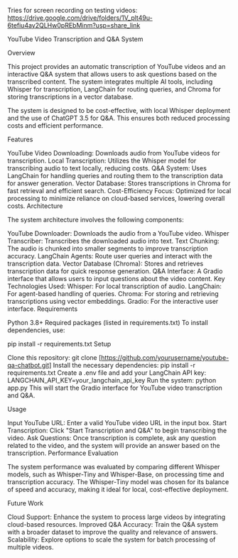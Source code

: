 Tries for screen recording on testing videos: https://drive.google.com/drive/folders/1V_plt49u-6tefiu4ay2QLHw0pREbMinm?usp=share_link

YouTube Video Transcription and Q&A System

Overview

This project provides an automatic transcription of YouTube videos and an interactive Q&A system that allows users to ask questions based on the transcribed content. The system integrates multiple AI tools, including Whisper for transcription, LangChain for routing queries, and Chroma for storing transcriptions in a vector database.

The system is designed to be cost-effective, with local Whisper deployment and the use of ChatGPT 3.5 for Q&A. This ensures both reduced processing costs and efficient performance.

Features

YouTube Video Downloading: Downloads audio from YouTube videos for transcription.
Local Transcription: Utilizes the Whisper model for transcribing audio to text locally, reducing costs.
Q&A System: Uses LangChain for handling queries and routing them to the transcription data for answer generation.
Vector Database: Stores transcriptions in Chroma for fast retrieval and efficient search.
Cost-Efficiency Focus: Optimized for local processing to minimize reliance on cloud-based services, lowering overall costs.
Architecture

The system architecture involves the following components:

YouTube Downloader: Downloads the audio from a YouTube video.
Whisper Transcriber: Transcribes the downloaded audio into text.
Text Chunking: The audio is chunked into smaller segments to improve transcription accuracy.
LangChain Agents: Route user queries and interact with the transcription data.
Vector Database (Chroma): Stores and retrieves transcription data for quick response generation.
Q&A Interface: A Gradio interface that allows users to input questions about the video content.
Key Technologies Used:
Whisper: For local transcription of audio.
LangChain: For agent-based handling of queries.
Chroma: For storing and retrieving transcriptions using vector embeddings.
Gradio: For the interactive user interface.
Requirements

Python 3.8+
Required packages (listed in requirements.txt)
To install dependencies, use:

pip install -r requirements.txt
Setup

Clone this repository:
git clone [https://github.com/yourusername/youtube-qa-chatbot.git]
Install the necessary dependencies:
pip install -r requirements.txt
Create a .env file and add your LangChain API key:
LANGCHAIN_API_KEY=your_langchain_api_key
Run the system:
python app.py
This will start the Gradio interface for YouTube video transcription and Q&A.

Usage

Input YouTube URL: Enter a valid YouTube video URL in the input box.
Start Transcription: Click "Start Transcription and Q&A" to begin transcribing the video.
Ask Questions: Once transcription is complete, ask any question related to the video, and the system will provide an answer based on the transcription.
Performance Evaluation

The system performance was evaluated by comparing different Whisper models, such as Whisper-Tiny and Whisper-Base, on processing time and transcription accuracy. The Whisper-Tiny model was chosen for its balance of speed and accuracy, making it ideal for local, cost-effective deployment.

Future Work

Cloud Support: Enhance the system to process large videos by integrating cloud-based resources.
Improved Q&A Accuracy: Train the Q&A system with a broader dataset to improve the quality and relevance of answers.
Scalability: Explore options to scale the system for batch processing of multiple videos.
